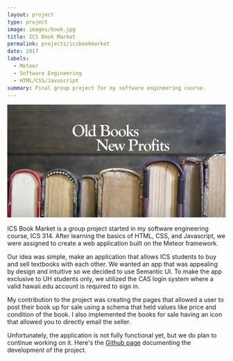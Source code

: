 ```yaml
---
layout: project
type: project
image: images/book.jpg
title: ICS Book Market
permalink: projects/icsbookmarket
date: 2017
labels:
  - Meteor
  - Software Engineering
  - HTML/CSS/Javascript
summary: Final group project for my software engineering course.
---
```


<img class="ui medium right floated rounded image" src="../images/usedbooks.jpg">

ICS Book Market is a group project started in my software engineering course, ICS 314. After learning the basics of HTML, CSS, and Javascript, we were assigned to create a web application built on the Meteor framework. 

Our idea was simple, make an application that allows ICS students to buy and sell textbooks with each other. We wanted an app that was appealing by design and intuitive so we decided to use Semantic UI. To make the app exclusive to UH students only, we utilized the CAS login system where a valid hawaii.edu account is required to sign in. 

My contribution to the project was creating the pages that allowed a user to post their book up for sale using a schema that held values like price and condition of the book. I also implemented the books for sale having an icon that allowed you to directly email the seller. 

Unfortunately, the application is not fully functional yet, but we do plan to continue working on it. Here's the <a href="https://icsbookmarket.github.io/">Github page</a> documenting the development of the project. 
